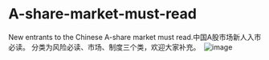 # A-share-market-must-read
New entrants to the Chinese A-share market must read.中国A股市场新人入市必读。
分类为风险必读、市场、制度三个类，欢迎大家补充。
 ![image](https://repository-images.githubusercontent.com/697183492/540b7ab0-bf60-4001-adb3-6af7cf6b93a9.png)
